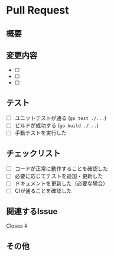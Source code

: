 # Pull Request

## 概要
<!-- 何を変更したかを簡潔に説明してください -->

## 変更内容
<!-- 具体的な変更点をリストアップしてください -->
- [ ] 
- [ ] 
- [ ] 

## テスト
<!-- テストの実行結果や、テストした内容を記載してください -->
- [ ] ユニットテストが通る (`go test ./...`)
- [ ] ビルドが成功する (`go build ./...`)
- [ ] 手動テストを実行した

## チェックリスト
- [ ] コードが正常に動作することを確認した
- [ ] 必要に応じてテストを追加・更新した
- [ ] ドキュメントを更新した（必要な場合）
- [ ] CIが通ることを確認した

## 関連するIssue
<!-- 関連するIssueがある場合は記載してください -->
Closes #

## その他
<!-- その他の情報や補足があれば記載してください -->